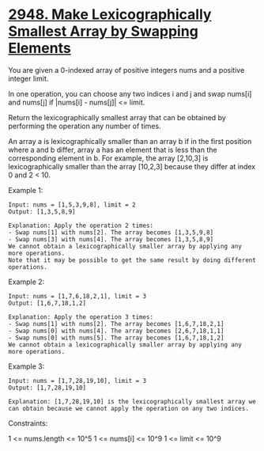 # [2948. Make Lexicographically Smallest Array by Swapping Elements](https://leetcode.com/problems/make-lexicographically-smallest-array-by-swapping-elements/)

You are given a 0-indexed array of positive integers nums and a positive integer limit.

In one operation, you can choose any two indices i and j and swap nums[i] and nums[j] if |nums[i] - nums[j]| <= limit.

Return the lexicographically smallest array that can be obtained by performing the operation any number of times.

An array a is lexicographically smaller than an array b if in the first position where a and b differ, array a has an element that is less than the corresponding element in b. For example, the array [2,10,3] is lexicographically smaller than the array [10,2,3] because they differ at index 0 and 2 < 10.

 

Example 1:

    Input: nums = [1,5,3,9,8], limit = 2
    Output: [1,3,5,8,9]

    Explanation: Apply the operation 2 times:
    - Swap nums[1] with nums[2]. The array becomes [1,3,5,9,8]
    - Swap nums[3] with nums[4]. The array becomes [1,3,5,8,9]
    We cannot obtain a lexicographically smaller array by applying any more operations.
    Note that it may be possible to get the same result by doing different operations.

Example 2:

    Input: nums = [1,7,6,18,2,1], limit = 3
    Output: [1,6,7,18,1,2]

    Explanation: Apply the operation 3 times:
    - Swap nums[1] with nums[2]. The array becomes [1,6,7,18,2,1]
    - Swap nums[0] with nums[4]. The array becomes [2,6,7,18,1,1]
    - Swap nums[0] with nums[5]. The array becomes [1,6,7,18,1,2]
    We cannot obtain a lexicographically smaller array by applying any more operations.

Example 3:

    Input: nums = [1,7,28,19,10], limit = 3
    Output: [1,7,28,19,10]

    Explanation: [1,7,28,19,10] is the lexicographically smallest array we can obtain because we cannot apply the operation on any two indices.
 

Constraints:

1 <= nums.length <= 10^5
1 <= nums[i] <= 10^9
1 <= limit <= 10^9